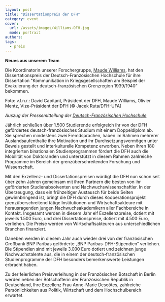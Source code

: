 ```yaml
---
layout: post
title: "Dissertationpreis der DFH"
category: event
cover:
  url: /assets/images/Williams-DFH.jpg
  mode: portrait
authors:
tags:
  - preis
---
```

**Neues aus unserem Team**

Die Koordinatorin unserer Forschergruppe, [Maude Williams](https://popkult60.eu/people/), hat den Dissertationspreis der Deutsch-Französischen Hochschule für ihre Dissertation "Kommunikation in Kriegsgesellschaften am Beispiel der Evakuierung der deutsch-französischen Grenzregion 1939/1940" bekommen.

<!-- more -->
Foto: v.l.n.r.: David Capitant, Präsident der DFH, Maude Williams, Olivier Mentz, Vize-Präsident der DFH (© Jacek Ruta/DFH-UFA)

*Auszug der Pressemitteilung der [Deutsch-Französischen Hochschule](https://www.dfh-ufa.org/informationen-fuer/unternehmen/dissertationspreise/preistraeger-seit-2008/)*

Jährlich schließen über 1.500 Studierende erfolgreich ihr von der DFH gefördertes deutsch-französisches Studium mit einem Doppeldiplom ab. Sie sprechen mindestens zwei Fremdsprachen, haben im Rahmen mehrerer Auslandsaufenthalte ihre Motivation und ihr Durchsetzungsvermögen unter Beweis gestellt und interkulturelle Kompetenz erworben. Neben ihren 180 integrierten binationalen Studienprogrammen fördert die DFH auch die Mobilität von Doktoranden und unterstützt in diesem Rahmen zahlreiche Programme im Bereich der grenzüberschreitenden Forschung und Wissenschaft.

Mit den Exzellenz- und Dissertationspreisen würdigt die DFH nun schon seit über zehn Jahren gemeinsam mit ihren Partnern die besten von ihr geförderten Studienabsolventen und Nachwuchswissenschaftler. In der Überzeugung, dass ein frühzeitiger Austausch für beide Seiten gewinnbringend ist, bringt die DFH durch dieses Kooperationsprojekt grenzüberschreitend tätige Institutionen und Wirtschaftsakteure mit herausragenden jungen Nachwuchsakademikern aller Fachbereiche in Kontakt. Insgesamt werden in diesem Jahr elf Exzellenzpreise, dotiert mit jeweils 1.500 Euro, und drei Dissertationspreise, dotiert mit 4.500 Euro, verliehen. Die Preise werden von Wirtschaftsakteuren aus unterschiedlichen Branchen finanziert.

Daneben werden in diesem Jahr auch wieder drei von der französischen Großbank BNP Paribas geförderte „BNP Paribas-DFH-Stipendien“ verliehen. Die Stipendien sind mit jeweils 3.000 Euro dotiert und zeichnen junge Nachwuchstalente aus, die in einem der deutsch-französischen Studienprogramme der DFH besonders bemerkenswerte Leistungen erbracht haben.

Zu der feierlichen Preisverleihung in der Französischen Botschaft in Berlin werden neben der Botschafterin der Französischen Republik in Deutschland, Ihre Exzellenz Frau Anne-Marie Descôtes, zahlreiche Persönlichkeiten aus Politik, Wirtschaft und dem Hochschulbereich erwartet.
